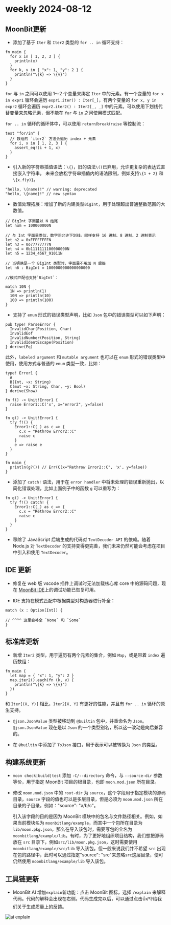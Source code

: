 # weekly 2024-08-12

## MoonBit更新

- 添加了基于 `Iter` 和 `Iter2` 类型的 `for .. in` 循环支持：

```moonbit
fn main {
  for x in [ 1, 2, 3 ] {
    println(x)
  }
  for k, v in { "x": 1, "y": 2 } {
    println("\{k} => \{v}")
  }
}
```

  `for` 与 `in` 之间可以使用 1～2 个变量来绑定 `Iter` 中的元素。有一个变量的 `for x in expr1` 循环会遍历 `expr1.iter() : Iter[_]`，有两个变量的 `for x, y in expr2` 循环会遍历 `expr2.iter2() : Iter2[_, _]` 中的元素。可以使用下划线代替变量来忽略元素，但不能在 `for` 与 `in` 之间使用模式匹配。

  `for .. in` 循环的循环体中，可以使用 `return`/`break`/`raise` 等控制流：

```moonbit
test "for/in" {
  // 数组的 `iter2` 方法会遍历 index + 元素
  for i, x in [ 1, 2, 3 ] {
    assert_eq!(i + 1, x)
  }
}
```

- 引入新的字符串插值语法：`\{}`，旧的语法`\()`已弃用，允许更复杂的表达式直接嵌入字符串。
    未来会放松字符串插值内的语法限制，例如支持`\{1 + 2}` 和 `\{x.f(y)}`。

```moonbit
"hello, \(name)!" // warning: deprecated
"hello, \{name}!" // new syntax
```

- 数值处理拓展：增加了新的内建类型`BigInt`，用于处理超出普通整数范围的大数值。

```moonbit
// BigInt 字面量以 N 结尾
let num = 100000000N

// 与 Int 字面量类似，数字间允许下划线。同样支持 16 进制、8 进制、2 进制表示
let n2 = 0xFFFFFFFFN
let n3 = 0o77777777N
let n4 = 0b1111111100000000N
let n5 = 1234_4567_91011N

// 当明确是一个 BigInt 类型时，字面量不用加 N 后缀
let n6 : BigInt = 1000000000000000000

//模式匹配也支持`BigInt`：

match 10N {
  1N => println(1)
  10N => println(10)
  100 => println(100)
}
```

- 支持了 `enum` 形式的错误类型声明，比如 `Json` 包中的错误类型可以如下声明：

```moonbit
pub type! ParseError {
  InvalidChar(Position, Char)
  InvalidEof
  InvalidNumber(Position, String)
  InvalidIdentEscape(Position)
} derive(Eq)
```

  此外，`labeled argument` 和 `mutable argument` 也可以在 `enum` 形式的错误类型中使用，使用方式与普通的 `enum` 类型一致，比如：

```moonbit
type! Error1 {
  A
  B(Int, ~x: String)
  C(mut ~x: String, Char, ~y: Bool)
} derive(Show)

fn f() -> Unit!Error1 {
  raise Error1::C('x', x="error2", y=false)
}

fn g() -> Unit!Error1 {
  try f!() {
    Error1::C(_) as c => {
      c.x = "Rethrow Error2::C"
      raise c
    }
    e => raise e
  }
}

fn main {
  println(g?()) // Err(C(x="Rethrow Error2::C", 'x', y=false))
}
```

- 添加了 `catch!` 语法，用于在 `error handler` 中将未处理的错误重新抛出，以简化错误处理，比如上面例子中的函数 `g` 可以重写为：

```moonbit
fn g() -> Unit!Error1 {
  try f!() catch! {
    Error1::C(_) as c => {
      c.x = "Rethrow Error2::C"
      raise c
    }
  }
}
```

- 移除了 JavaScript 后端生成的代码对 `TextDecoder API` 的依赖。随着 Node.js 对 `TextDecoder` 的支持变得更完善，我们未来仍然可能会考虑在项目中引入和使用 `TextDecoder`。

## IDE 更新

- 修复在 web 版 vscode 插件上调试时无法加载核心库 core 中的源码问题，现在 [MoonBit IDE](https://try.moonbitlang.cn)上的调试功能已恢复可用。

- IDE 支持在模式匹配中根据类型对构造器进行补全：

```moonbit
match (x : Option[Int]) {

// ^^^^ 这里会补全 `None` 和 `Some`
}
```

## 标准库更新

- 新增 `Iter2` 类型，用于遍历有两个元素的集合，例如 `Map`，或是带着 `index` 遍历数组：

```moonbit
fn main {
  let map = { "x": 1, "y": 2 }
  map.iter2().each(fn (k, v) {
    println("\{k} => \{v}")
  })
}
```

  和 `Iter[(X, Y)]` 相比，`Iter2[X, Y]` 有更好的性能，并且有 `for .. in` 循环的原生支持。

- `@json.JsonValue` 类型被移动到 `@builtin` 包中，并重命名为 `Json`。`@json.JsonValue` 现在是以 `Json` 的一个类型别名，所以这一改动是向后兼容的。

- 在 `@builtin` 中添加了 `ToJson` 接口，用于表示可以被转换为 `Json` 的类型。

## 构建系统更新

- `moon check|build|test` 添加 `-C/--directory` 命令，与 `--source-dir` 参数等价，用于指定 MoonBit 项目的根目录，也即 `moon.mod.json` 所在目录。

- 修改 `moon.mod.json` 中的 `root-dir` 为 `source`，这个字段用于指定模块的源码目录，`source` 字段的值也可以是多层目录，但是必须为 `moon.mod.json` 所在目录的子目录，例如："source": "a/b/c"。

  引入该字段的目的是因为 MoonBit 模块中的包名与文件路径相关。例如，如果当前模块名为 `moonbitlang/example`，而其中一个包所在目录为 `lib/moon.pkg.json`，那么在导入该包时，需要写包的全名为 `moonbitlang/example/lib`。有时，为了更好地组织项目结构，我们想把源码放在 `src` 目录下，例如`src/lib/moon.pkg.json`，这时需要使用 `moonbitlang/example/src/lib` 导入该包。但一般来说我们并不希望 `src` 出现在包的路径中，此时可以通过指定"source": "src"来忽略`src`这层目录，便可仍然使用 `moonbitlang/example/lib` 导入该包。

## 工具链更新

- MoonBit AI 增加`explain`新功能：点击 MoonBit 图标，选择 `/explain` 来解释代码。代码的解释会出现在右侧。代码生成完以后，可以通过点击👍/👎给我们关于生成质量上的反馈。

![ai explain](./ai%20explain.gif)
